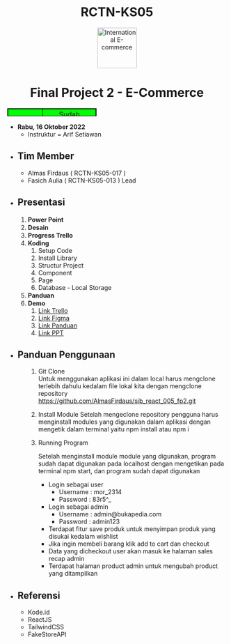 <h1 align="center">RCTN-KS05</h1>
<p align="center"><img src="https://pic.onlinewebfonts.com/svg/img_62254.png" alt="International E-commerce" width="91" height="93" /></p>
<h1 align="center">Final Project 2 - E-Commerce</h1>
<table style="height: 18px; width: 40.6406%; border-collapse: collapse; border-style: solid; border-color: #000000; background-color: #00ff00;" border="1">
<tbody>
<tr style="height: 18px;">
<td style="width: 10.2409%; height: 18px; text-align: center;">Status</td>
<td style="width: 17.6138%; height: 18px; text-align: center; ">Sudah Mentoring</td>
</tr>
</tbody>
</table>
<ul>
<li><strong>Rabu, 16 Oktober 2022</strong>
<ul>
<li>Instruktur = Arif Setiawan</li>
</ul>
</li>
</ul>
<ul>
<li>
<h2><strong>Tim Member</strong></h2>
<ul>
<li>Almas Firdaus ( RCTN-KS05-017 )</li>
<li>Fasich Aulia ( RCTN-KS05-013 ) Lead</li>
</ul>
</li>
<li>
<h2><strong>Presentasi</strong></h2>
<ol>
<li><strong>Power Point&nbsp;<img src="https://cdn.pixabay.com/photo/2017/03/28/01/46/check-mark-2180770_1280.png" alt="" width="15" height="15" /></strong></li>
<li><strong>Desain <img src="https://cdn.pixabay.com/photo/2017/03/28/01/46/check-mark-2180770_1280.png" alt="" width="15" height="15" /></strong></li>
<li><strong>Progress Trello <img src="https://cdn.pixabay.com/photo/2017/03/28/01/46/check-mark-2180770_1280.png" alt="" width="15" height="15" /></strong></li>
<li><strong>Koding <img src="https://cdn.pixabay.com/photo/2017/03/28/01/46/check-mark-2180770_1280.png" alt="" width="15" height="15" /></strong>
<ol>
<li>Setup Code</li>
<li>Install Library</li>
<li>Structur Project</li>
<li>Component</li>
<li>Page</li>
<li>Database - Local Storage</li>
</ol>
</li>
<li><strong>Panduan <img src="https://cdn.pixabay.com/photo/2017/03/28/01/46/check-mark-2180770_1280.png" alt="" width="15" height="15" /></strong></li>
<li><strong>Demo <img src="https://cdn.pixabay.com/photo/2017/03/28/01/46/check-mark-2180770_1280.png" alt="" width="15" height="15" /></strong>
<ol>
<li><a href="https://trello.com/invite/b/GbptzXdd/ATTI59df1a1b0aa31d03dd24ba549bbefdacCEDB4566/project-kelompok-7-rctn-ks05">Link Trello</a></li>
<li><a href="https://www.figma.com/file/iYlxIvECWSjIwSwVdEJcsw/Final-Project-2-Hactiv?node-id=0%3A1&amp;t=vXHorqZ0LuSvZ5OO-1
">Link Figma</a></li>
<li><a href="https://drive.google.com/file/d/1u0veY6ZGYhc_kF3uANJxjXR9jhHjwlVc/view?usp=share_link">Link Panduan</a></li>
<li><a href="https://docs.google.com/presentation/d/1ohzlqDA50jAvS7lT3u-4QYQcIUCAroYw/edit?usp=share_link&amp;ouid=101891266544378704929&amp;rtpof=true&amp;sd=true">Link PPT</a></li>
</ol>
</li>
</ol>
</li>
<li>
<h2><strong>Panduan Penggunaan</strong></h2>
<ol>
<li style="list-style-type: none;">
<ol>
<li>
<p>Git Clone<br />Untuk menggunakan aplikasi ini dalam local harus mengclone terlebih dahulu kedalam file lokal kita dengan mengclone repository <a href="https://github.com/AlmasFirdaus/sib_react_005_fp2.git">https://github.com/AlmasFirdaus/sib_react_005_fp2.git</a></p>
</li>
<li>
<p>Install Module Setelah mengeclone repository pengguna harus menginstall modules yang digunakan dalam aplikasi dengan mengetik dalam terminal yaitu npm install atau npm i&nbsp;</p>
</li>
<li>Running Program<br />
<p>Setelah menginstall module module yang digunakan, program sudah dapat digunakan pada localhost dengan mengetikan pada terminal npm start, dan program sudah dapat digunakan</p>
<ul>
<li>Login sebagai user&nbsp;
<ul>
<li>Username : mor_2314</li>
<li>Password : 83r5^_</li>
</ul>
</li>
<li>Login sebagai admin&nbsp;
<ul>
<li>Username : admin@bukapedia.com</li>
<li>Password : admin123</li>
</ul>
</li>
<li>Terdapat fitur save produk untuk menyimpan produk yang disukai kedalam wishlist</li>
<li>Jika ingin membeli barang klik add to cart dan checkout</li>
<li>Data yang dicheckout user akan masuk ke halaman sales recap admin</li>
<li>Terdapat halaman product admin untuk mengubah product yang ditampilkan</li>
</ul>
</li>
</ol>
</li>
</ol>
</li>
<li>
<h2><strong>Referensi</strong></h2>
<ul>
<li>Kode.id</li>
<li>ReactJS</li>
<li>TailwindCSS</li>
<li>FakeStoreAPI</li>
</ul>
</li>
</ul>